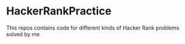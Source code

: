 # HackerRankPractice
This repos contains code for different kinds of Hacker Rank problems solved by me
